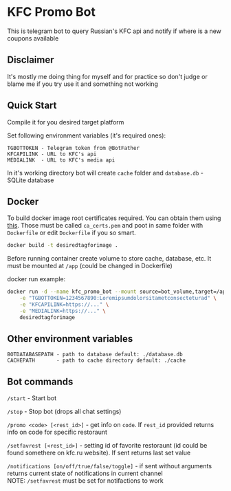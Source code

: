 
# KFC Promo Bot

This is telegram bot to query Russian's KFC api and notify if where is a new coupons available

## Disclaimer 

It's mostly me doing thing for myself and for practice so don't judge or blame me if you try use it and something not working

## Quick Start

Compile it for you desired target platform

Set following environment variables (it's required ones):

```
TGBOTTOKEN - Telegram token from @BotFather
KFCAPILINK - URL to KFC's api
MEDIALINK  - URL to KFC's media api
```

In it's working directory bot will create `cache` folder and `database.db` - SQLite database

## Docker

To build docker image root certificates required. You can obtain them using [this](https://github.com/agl/extract-nss-root-certs). Those must be called `ca_certs.pem` and poot in same folder with `Dockerfile` or edit `Dockerfile` if you so smart.

```bash
docker build -t desiredtagforimage .
```

Before running container create volume to store cache, database, etc. It must be mounted at `/app` (could be changed in Dockerfile)

docker run example:

```bash
docker run -d --name kfc_promo_bot --mount source=bot_volume,target=/app \
    -e "TGBOTTOKEN=1234567890:Loremipsumdolorsitametconsecteturad" \
    -e "KFCAPILINK=https://..." \
    -e "MEDIALINK=https://..." \
    desiredtagforimage
```

## Other environment variables

```
BOTDATABASEPATH - path to database default: ./database.db
CACHEPATH       - path to cache directory default: ./cache
```

## Bot commands

`/start` - Start bot

`/stop` - Stop bot (drops all chat settings)

`/promo <code> [<rest_id>]` - get info on `code`. If `rest_id` provided returns info on code for specific restoraunt

`/setfavrest [<rest_id>]` - setting id of favorite restoraunt (id could be found somethere on kfc.ru website). If sent returns last set value

`/notifications [on/off/true/false/toggle]` - if sent without arguments returns current state of notifications in current channel\
NOTE: `/setfavrest` must be set for notifactions to work

